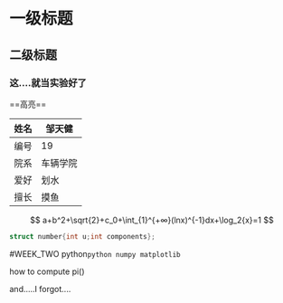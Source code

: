 # 一级标题

## 二级标题

### 这....就当实验好了

==高亮==

| 姓名 | 邹天健   |
| ---- | -------- |
| 编号 | 19       |
| 院系 | 车辆学院 |
| 爱好 | 划水     |
| 擅长 | 摸鱼     |

$$
a+b^2+\sqrt{2}+c_0+\int_{1}^{+∞}(lnx)^{-1}dx+\log_2{x}=1
$$

```c
struct number{int u;int components};
```


#WEEK_TWO
python```python
numpy matplotlib ```

how to compute pi()

and.....I forgot....

